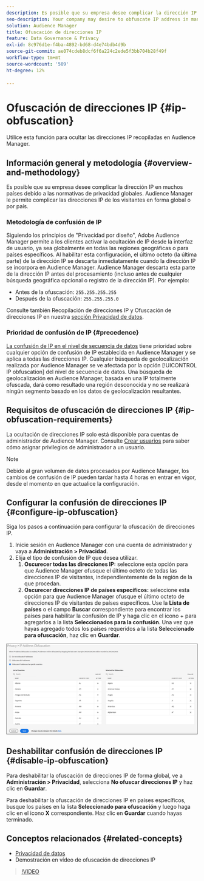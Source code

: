 ```yaml
---
description: Es posible que su empresa desee complicar la dirección IP en muchos países debido a las normativas de privacidad globales. Audience Manager le permite complicar las direcciones IP de los visitantes en forma global o por país.
seo-description: Your company may desire to obfuscate IP address in many countries due to global privacy regulations. Audience Manager allows you to obfuscate visitor IP addresses on a global or country-by-country basis.
solution: Audience Manager
title: Ofuscación de direcciones IP
feature: Data Governance & Privacy
exl-id: 8c976d1e-f4ba-4892-bd68-d4e74bdb4d9b
source-git-commit: ae074cdeb8dcf6f6a224c2ede5f3bb704b28f49f
workflow-type: tm+mt
source-wordcount: '509'
ht-degree: 12%

---
```


# Ofuscación de direcciones IP {#ip-obfuscation}

Utilice esta función para ocultar las direcciones IP recopiladas en Audience Manager.

## Información general y metodología {#overview-and-methodology}

Es posible que su empresa desee complicar la dirección IP en muchos países debido a las normativas de privacidad globales. Audience Manager le permite complicar las direcciones IP de los visitantes en forma global o por país.

### Metodología de confusión de IP

Siguiendo los principios de &quot;Privacidad por diseño&quot;, Adobe Audience Manager permite a los clientes activar la ocultación de IP desde la interfaz de usuario, ya sea globalmente en todas las regiones geográficas o para países específicos. Al habilitar esta configuración, el último octeto (la última parte) de la dirección IP se descarta inmediatamente cuando la dirección IP se incorpora en Audience Manager. Audience Manager descarta esta parte de la dirección IP antes del procesamiento (incluso antes de cualquier búsqueda geográfica opcional o registro de la dirección IP). Por ejemplo:

* Antes de la ofuscación: `255.255.255.255`
* Después de la ofuscación: `255.255.255.0`

Consulte también Recopilación de direcciones IP y Ofuscación de direcciones IP en nuestra [sección Privacidad de datos](/help/using/overview/data-security-and-privacy/data-privacy.md).

### Prioridad de confusión de IP {#precedence}

[La confusión de IP en el nivel de secuencia de datos](https://experienceleague.adobe.com/docs/experience-platform/edge/datastreams/configure.html?lang=es#create) tiene prioridad sobre cualquier opción de confusión de IP establecida en Audience Manager y se aplica a todas las direcciones IP. Cualquier búsqueda de geolocalización realizada por Audience Manager se ve afectada por la opción [!UICONTROL IP obfuscation] del nivel de secuencia de datos. Una búsqueda de geolocalización en Audience Manager, basada en una IP totalmente ofuscada, dará como resultado una región desconocida y no se realizará ningún segmento basado en los datos de geolocalización resultantes.

## Requisitos de ofuscación de direcciones IP {#ip-obfuscation-requirements}

La ocultación de direcciones IP solo está disponible para cuentas de administrador de Audience Manager. Consulte [Crear usuarios](/help/using/features/administration/administration-overview.md#create-users) para saber cómo asignar privilegios de administrador a un usuario.

>[!NOTE]
>
> Debido al gran volumen de datos procesados por Audience Manager, los cambios de confusión de IP pueden tardar hasta 4 horas en entrar en vigor, desde el momento en que actualice la configuración.

## Configurar la confusión de direcciones IP {#configure-ip-obfuscation}

Siga los pasos a continuación para configurar la ofuscación de direcciones IP.

1. Inicie sesión en Audience Manager con una cuenta de administrador y vaya a **Administración > Privacidad**.
2. Elija el tipo de confusión de IP que desea utilizar.
   1. **Oscurecer todas las direcciones IP:** seleccione esta opción para que Audience Manager ofusque el último octeto de todas las direcciones IP de visitantes, independientemente de la región de la que procedan.
   2. **Oscurecer direcciones IP de países específicos:** seleccione esta opción para que Audience Manager ofusque el último octeto de direcciones IP de visitantes de países específicos. Use la **Lista de países** o el campo **Buscar** correspondiente para encontrar los países para habilitar la confusión de IP y haga clic en el icono + para agregarlos a la lista **Seleccionados para la confusión**. Una vez que hayas agregado todos los países requeridos a la lista **Seleccionado para ofuscación**, haz clic en **Guardar**.

![](assets/ip-obfuscation.png)

## Deshabilitar confusión de direcciones IP {#disable-ip-obfuscation}

Para deshabilitar la ofuscación de direcciones IP de forma global, ve a **Administración > Privacidad**, selecciona **No ofuscar direcciones IP** y haz clic en **Guardar**.

Para deshabilitar la ofuscación de direcciones IP en países específicos, busque los países en la lista **Seleccionado para ofuscación** y luego haga clic en el icono **X** correspondiente. Haz clic en **Guardar** cuando hayas terminado.

## Conceptos relacionados {#related-concepts}

* [Privacidad de datos](/help/using/overview/data-security-and-privacy/data-privacy.md)
* Demostración en vídeo de ofuscación de direcciones IP
>[!VIDEO](https://video.tv.adobe.com/v/34969?captions=spa)

